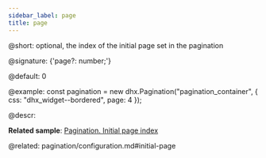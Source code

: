 ```yaml
---
sidebar_label: page
title: page
---          
```


@short: optional, the index of the initial page set in the pagination

@signature: {'page?: number;'}

@default: 0

@example: 
const pagination = new dhx.Pagination("pagination_container", {
    css: "dhx_widget--bordered",
    page: 4 
});


@descr: 

**Related sample**: [Pagination. Initial page index](https://snippet.dhtmlx.com/5vwz8tgb)

@related: pagination/configuration.md#initial-page
